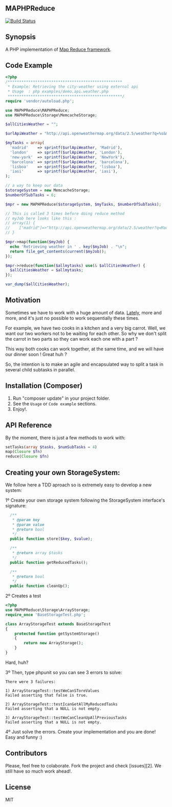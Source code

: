 MAPHPReduce
------------

[![Build Status](https://travis-ci.org/danibrutal/MAPHPReduce.svg?branch=master)](https://travis-ci.org/danibrutal/MAPHPReduce)

## Synopsis

A PHP implementation of [Map Reduce framework](http://en.wikipedia.org/wiki/MapReduce).

## Code Example

```php
<?php
/**************************************************
 * Example: Retrieving the city-weather using external api
 * Usage  : php examples/demo.api.weather.php 
 **************************************************/
require 'vendor/autoload.php';

use MAPHPReduce\MAPHPReduce;
use MAPHPReduce\Storage\MemcacheStorage;

$allCitiesWeather = "";

$urlApiWeather = "http://api.openweathermap.org/data/2.5/weather?q=%s&mode=xml";

$myTasks = array(
  'madrid'    => sprintf($urlApiWeather, 'Madrid'),
  'london'    => sprintf($urlApiWeather, 'London'),
  'new-york'  => sprintf($urlApiWeather, 'NewYork'),
  'barcelona' => sprintf($urlApiWeather, 'barcelona'),
  'lisboa'    => sprintf($urlApiWeather, 'lisboa'),
  'iasi'      => sprintf($urlApiWeather, 'iasi'),
);

// a way to keep our data
$storageSystem = new MemcacheStorage;
$numberOfSubTasks = 6;

$mpr = new MAPHPReduce($storageSystem, $myTasks, $numberOfSubTasks);

// This is called 3 times before doing reduce method
// myJob here looks like this :
// array(1) {
//    ["madrid"]=>"http://api.openweathermap.org/data/2.5/weather?q=Madrid&mode=xml"
// }

$mpr->map(function($myJob) {
  echo 'Retrieving weather in ' . key($myJob) . "\n";
  return file_get_contents(current($myJob));
});

$mpr->reduce(function($allmytasks) use(& $allCitiesWeather) {
  $allCitiesWeather = $allmytasks;
});

var_dump($allCitiesWeather);
```
## Motivation

Sometimes we have to work with a huge amount of data. 
[Lately](http://en.wikipedia.org/wiki/Big_data), more and more, and it's just no possible to work sequentially these times. 

For example, we have two cooks in a kitchen and a very big carrot.
Well, we want our two workers not to be waiting for each other. 
So why we don't split the carrot in two parts so they can work each one with a part ?

This way both cooks can work together, at the same time, and we will have our dinner soon ! Great huh ?

So, the intention is to make an agile and encapsulated way to split a task in several child subtasks in parallel.

## Installation (Composer)

1. Run "composer update" in your project folder.
3. See the `Usage` or `Code example` sections.
4. Enjoy!.

## API Reference

By the moment, there is just a few methods to work with:

```php
setTasks(array $tasks, $numSubTasks = 4)
map(Closure $fn)
reduce(Closure $fn)
```
## Creating your own StorageSystem:
We follow here a TDD aproach so is extremely easy to develop a new system:

1º Create your own storage system following the StorageSystem interface's signature:
```php
  /**
   * @param key
   * @param value
   * @return bool
   */
  public function store($key, $value);

  /**
   * @return array $tasks
   */
  public function getReducedTasks();

  /**
   * @return bool
   */
  public function cleanUp();
```
2º Creates a test
```php
<?php
use MAPHPReduce\Storage\ArrayStorage;
require_once 'BaseStorageTest.php';

class ArrayStorageTest extends BaseStorageTest
{
    protected function getSystemStorage()
    {        
        return new ArrayStorage();        
    }
}
```
Hard, huh?

3º Then, type phpunit so you can see 3 errors to solve:
```
There were 3 failures:

1) ArrayStorageTest::testWeCanSToreValues
Failed asserting that false is true.

2) ArrayStorageTest::testIcanGetAllMyReducedTasks
Failed asserting that a NULL is not empty.

3) ArrayStorageTest::testWeCanCleanUpAllPreviousTasks
Failed asserting that a NULL is not empty.
```
4º Just solve the errors. Create your implementation and you are done!
Easy and funny :)

## Contributors
Please, feel free to colaborate. Fork the project and check [issues][2].
We still have so much work ahead!.

## License

MIT
